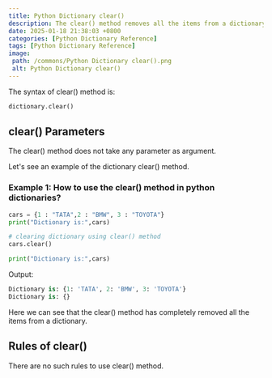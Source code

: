 ```yaml
---
title: Python Dictionary clear()
description: The clear() method removes all the items from a dictionary.
date: 2025-01-18 21:38:03 +0800
categories: [Python Dictionary Reference]
tags: [Python Dictionary Reference]
image:
 path: /commons/Python Dictionary clear().png
 alt: Python Dictionary clear()
---
```


The syntax of clear() method is:

```python
dictionary.clear()

```

## clear() Parameters

The clear() method does not take any parameter as argument.

<script type="text/javascript">
	atOptions = {
		'key' : '98858c4e91885e00ea9926beee01c03e',
		'format' : 'iframe',
		'height' : 90,
		'width' : 728,
		'params' : {}
	};
</script>
<script type="text/javascript" src="//www.highperformanceformat.com/98858c4e91885e00ea9926beee01c03e/invoke.js"></script>
Let's see an example of the dictionary clear() method.

### Example 1: How to use the clear() method in python dictionaries?

```python
cars = {1 : "TATA",2 : "BMW", 3 : "TOYOTA"}
print("Dictionary is:",cars)

# clearing dictionary using clear() method
cars.clear()

print("Dictionary is:",cars)

```

Output:

```python
Dictionary is: {1: 'TATA', 2: 'BMW', 3: 'TOYOTA'}
Dictionary is: {}

```

Here we can see that the clear() method has completely removed all the items  from a dictionary.

<script type="text/javascript">
	atOptions = {
		'key' : '98858c4e91885e00ea9926beee01c03e',
		'format' : 'iframe',
		'height' : 90,
		'width' : 728,
		'params' : {}
	};
</script>
<script type="text/javascript" src="//www.highperformanceformat.com/98858c4e91885e00ea9926beee01c03e/invoke.js"></script>
## Rules of clear() 

<script type="text/javascript">
	atOptions = {
		'key' : '98858c4e91885e00ea9926beee01c03e',
		'format' : 'iframe',
		'height' : 90,
		'width' : 728,
		'params' : {}
	};
</script>
<script type="text/javascript" src="//www.highperformanceformat.com/98858c4e91885e00ea9926beee01c03e/invoke.js"></script>
There are no such rules to use clear() method.